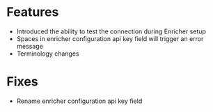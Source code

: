 # Features
- Introduced the ability to test the connection during Enricher setup
- Spaces in enricher configuration api key field will trigger an error message
- Terminology changes

# Fixes
- Rename enricher configuration api key field
